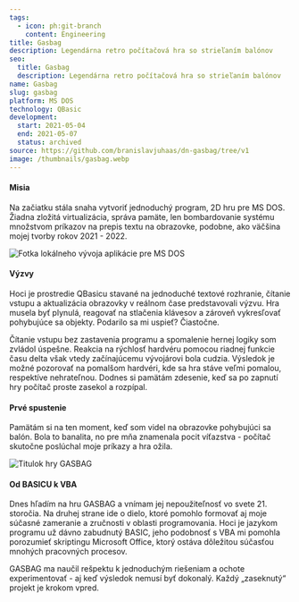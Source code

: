 ```yaml
---
tags:
  - icon: ph:git-branch
    content: Engineering
title: Gasbag
description: Legendárna retro počítačová hra so strieľaním balónov
seo:
  title: Gasbag
  description: Legendárna retro počítačová hra so strieľaním balónov
name: Gasbag
slug: gasbag
platform: MS DOS
technology: QBasic
development:
  start: 2021-05-04
  end: 2021-05-07
  status: archived
source: https://github.com/branislavjuhaas/dn-gasbag/tree/v1
image: /thumbnails/gasbag.webp
---
```


#### Misia

Na začiatku stála snaha vytvoriť jednoduchý program, 2D hru pre MS DOS. Žiadna zložitá virtualizácia, správa pamäte, len bombardovanie systému množstvom príkazov na prepis textu na obrazovke, podobne, ako väčšina mojej tvorby rokov 2021 - 2022.

![Fotka lokálneho vývoja aplikácie pre MS DOS](/portfolio/retro-setup.webp)

#### Výzvy

Hoci je prostredie QBasicu stavané na jednoduché textové rozhranie, čítanie vstupu a aktualizácia obrazovky v reálnom čase predstavovali výzvu. Hra musela byť plynulá, reagovať na stlačenia klávesov a zároveň vykresľovať pohybujúce sa objekty. Podarilo sa mi uspieť? Čiastočne.

Čítanie vstupu bez zastavenia programu a spomalenie hernej logiky som zvládol úspešne. Reakcia na rýchlosť hardvéru pomocou riadnej funkcie času delta však vtedy začínajúcemu vývojárovi bola cudzia. Výsledok je možné pozorovať na pomalšom hardvéri, kde sa hra stáve veľmi pomalou, respektíve nehrateľnou. Dodnes si pamätám zdesenie, keď sa po zapnutí hry počítač proste zasekol a rozpípal.

#### Prvé spustenie

Pamätám si na ten moment, keď som videl na obrazovke pohybujúci sa balón. Bola to banalita, no pre mňa znamenala pocit víťazstva - počítač skutočne poslúchal moje príkazy a hra ožila.

![Titulok hry GASBAG](/portfolio/gasbag-title.webp)

#### Od BASICU k VBA

Dnes hľadím na hru GASBAG a vnímam jej nepoužiteľnosť vo svete 21. storočia. Na druhej strane ide o dielo, ktoré pomohlo formovať aj moje súčasné zameranie a zručnosti v oblasti programovania. Hoci je jazykom programu už dávno zabudnutý BASIC, jeho podobnosť s VBA mi pomohla porozumieť skriptingu Microsoft Office, ktorý ostáva dôležitou súčasťou mnohých pracovných procesov.

GASBAG ma naučil rešpektu k jednoduchým riešeniam a ochote experimentovať - aj keď výsledok nemusí byť dokonalý. Každý „zaseknutý“ projekt je krokom vpred.
